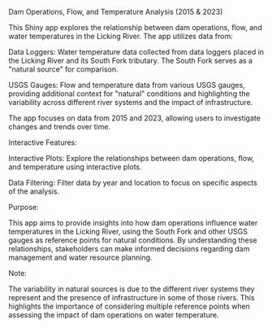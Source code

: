 Dam Operations, Flow, and Temperature Analysis (2015 & 2023)

This Shiny app explores the relationship between dam operations, flow, and water temperatures in the Licking River. The app utilizes data from:

Data Loggers: Water temperature data collected from data loggers placed in the Licking River and its South Fork tributary. The South Fork serves as a "natural source" for comparison.

USGS Gauges: Flow and temperature data from various USGS gauges, providing additional context for "natural" conditions and highlighting the variability across different river systems and the impact of infrastructure.

The app focuses on data from 2015 and 2023, allowing users to investigate changes and trends over time.

Interactive Features:


Interactive Plots: Explore the relationships between dam operations, flow, and temperature using interactive plots.

Data Filtering: Filter data by year and location to focus on specific aspects of the analysis.


Purpose:

This app aims to provide insights into how dam operations influence water temperatures in the Licking River, using the South Fork and other USGS gauges as reference points for natural conditions. By understanding these relationships, stakeholders can make informed decisions regarding dam management and water resource planning.

Note:

The variability in natural sources is due to the different river systems they represent and the presence of infrastructure in some of those rivers. This highlights the importance of considering multiple reference points when assessing the impact of dam operations on water temperature.
